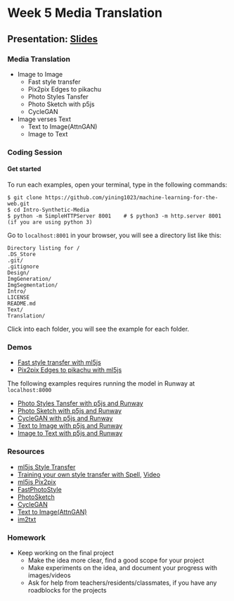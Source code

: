 # Week 5 Media Translation

## Presentation: [Slides]()

### Media Translation
- Image to Image
  - Fast style transfer
  - Pix2pix Edges to pikachu
  - Photo Styles Tansfer
  - Photo Sketch with p5js
  - CycleGAN
- Image verses Text
  - Text to Image(AttnGAN)
  - Image to Text

### Coding Session
#### Get started
To run each examples, open your terminal, type in the following commands:
```
$ git clone https://github.com/yining1023/machine-learning-for-the-web.git
$ cd Intro-Synthetic-Media
$ python -m SimpleHTTPServer 8001    # $ python3 -m http.server 8001 (if you are using python 3)
```
Go to `localhost:8001` in your browser, you will see a directory list like this:
```
Directory listing for /
.DS_Store
.git/
.gitignore
Design/
ImgGeneration/
ImgSegmentation/
Intro/
LICENSE
README.md
Text/
Translation/
```

Click into each folder, you will see the example for each folder.

### Demos
- [Fast style transfer with ml5js](https://runwayml.github.io/Intro-Synthetic-Media/Translation/styleTransfer-ml5/StyleTransfer_Video/)
- [Pix2pix Edges to pikachu with ml5js](https://runwayml.github.io/Intro-Synthetic-Media/Translation/styleTransfer-ml5/pix2pix-ml5)

The following examples requires running the model in Runway at `localhost:8000`
- [Photo Styles Tansfer with p5js and Runway](https://runwayml.github.io/Intro-Synthetic-Media/Translation/photostylestansfer/)
- [Photo Sketch with p5js and Runway](https://runwayml.github.io/Intro-Synthetic-Media/Translation/PhotoSketch)
- [CycleGAN with p5js and Runway](https://runwayml.github.io/Intro-Synthetic-Media/Translation/cyclegan)
- [Text to Image with p5js and Runway](https://runwayml.github.io/Intro-Synthetic-Media/Translation/Text2Image)
- [Image to Text with p5js and Runway](https://runwayml.github.io/Intro-Synthetic-Media/Translation/im2txt/)

### Resources
* [ml5js Style Transfer](https://learn.ml5js.org/docs/#/reference/style-transfer)
* [Training your own style transfer with Spell](https://github.com/yining1023/styleTransfer_spell), [Video](https://www.youtube.com/watch?v=gye9hSIrRWI)
* [ml5js Pix2pix](https://learn.ml5js.org/docs/#/reference/pix2pix)
* [FastPhotoStyle](https://github.com/NVIDIA/FastPhotoStyle)
* [PhotoSketch](https://perso.telecom-paristech.fr/boubek/papers/PhotoSketch/)
* [CycleGAN](https://github.com/junyanz/pytorch-CycleGAN-and-pix2pix)
* [Text to Image(AttnGAN)](https://github.com/taoxugit/AttnGAN)
* [im2txt](https://github.com/tensorflow/models/tree/master/research/im2txt)

### Homework
- Keep working on the final project
  - Make the idea more clear, find a good scope for your project
  - Make experiments on the idea, and document your progress with images/videos
  - Ask for help from teachers/residents/classmates, if you have any roadblocks for the projects
